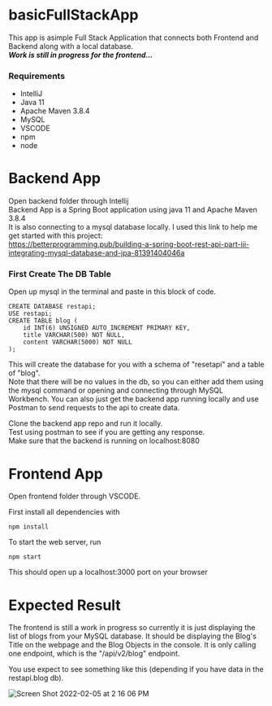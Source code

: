 # basicFullStackApp
This app is asimple Full Stack Application that connects both Frontend and Backend along with a local database.<br>
***Work is still in progress for the frontend...***

### Requirements
* IntelliJ
* Java 11
* Apache Maven 3.8.4
* MySQL
* VSCODE
* npm
* node

# Backend App
Open backend folder through Intellij<br>
Backend App is a Spring Boot application using java 11 and Apache Maven 3.8.4<br>
It is also connecting to a mysql database locally. I used this link to help me get started with this project:<br>
https://betterprogramming.pub/building-a-spring-boot-rest-api-part-iii-integrating-mysql-database-and-jpa-81391404046a

### First Create The DB Table
Open up mysql in the terminal and paste in this block of code.

    CREATE DATABASE restapi;
    USE restapi;
    CREATE TABLE blog (
        id INT(6) UNSIGNED AUTO_INCREMENT PRIMARY KEY,
        title VARCHAR(500) NOT NULL,
        content VARCHAR(5000) NOT NULL
    );
    
This will create the database for you with a schema of "resetapi" and a table of "blog". <br>
Note that there will be no values in the db, so you can either add them using the mysql command or opening and connecting through MySQL Workbench. You can also just get the backend app running locally and use Postman to send requests to the api to create data.

Clone the backend app repo and run it locally.<br>
Test using postman to see if you are getting any response.<br>
Make sure that the backend is running on localhost:8080

# Frontend App
Open frontend folder through VSCODE.

First install all dependencies with

    npm install

To start the web server, run

    npm start
    
This should open up a localhost:3000 port on your browser

# Expected Result
The frontend is still a work in progress so currently it is just displaying the list of blogs from your MySQL database. It should be displaying the Blog's Title on the webpage and the Blog Objects in the console. It is only calling one endpoint, which is the "/api/v2/blog" endpoint.

You use expect to see something like this (depending if you have data in the restapi.blog db).

![Screen Shot 2022-02-05 at 2 16 06 PM](https://user-images.githubusercontent.com/54555626/152655766-85333039-1b39-4f4e-9073-f7fa4f88453b.png)
